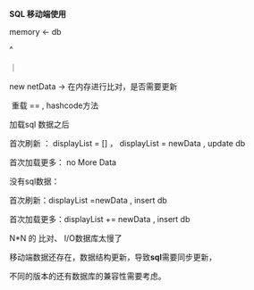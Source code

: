 **SQL 移动端使用**



memory  <-  db

   ^

   ｜

new netData  -> 在内存进行比对，是否需要更新

​			    重载 == , hashcode方法

加载sql 数据之后				

首次刷新  ： displayList = [] ， displayList = newData , update db

首次加载更多： no More Data



没有sql数据：

首次刷新：displayList =newData , insert db

首次加载更多：displayList += newData , insert db

 N*N 的 比对、 I/O数据库太慢了



移动端数据还存在，数据结构更新，导致**sql**需要同步更新，

 不同的版本的还有数据库的兼容性需要考虑。

